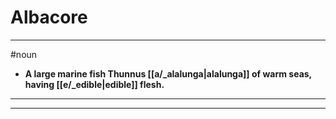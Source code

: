 # Albacore
---
#noun
- **A large marine fish Thunnus [[a/_alalunga|alalunga]] of warm seas, having [[e/_edible|edible]] flesh.**
---
---
